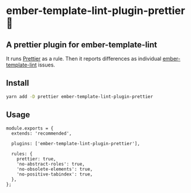 # ember-template-lint-plugin-prettier 👋

## A prettier plugin for ember-template-lint

It runs [Prettier](https://github.com/prettier/prettier) as a rule. Then it reports differences as individual [ember-template-lint](https://github.com/ember-template-lint/ember-template-lint) issues.

## Install

```sh
yarn add -D prettier ember-template-lint-plugin-prettier
```

## Usage

```
module.exports = {
  extends: 'recommended',

  plugins: ['ember-template-lint-plugin-prettier'],

  rules: {
    prettier: true,
    'no-abstract-roles': true,
    'no-obsolete-elements': true,
    'no-positive-tabindex': true,
  },
};
```
